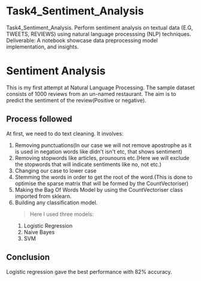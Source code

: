 # Task4_Sentiment_Analysis
Task4_Sentiment_Analysis. Perform sentiment analysis on textual data (E.G, TWEETS, REVIEWS) using natural language processsing (NLP) techniques.           
Deliverable: A notebook showcase data preprocessing model implementation, and insights.

# Sentiment Analysis
This is my first attempt at Natural Language Processing. The sample dataset consists of 1000 reviews from an un-named restaurant. The aim is
to predict the sentiment of the review(Positive or negative).

## Process followed
At first, we need to do text cleaning. It involves:
1. Removing punctuations(In our case we will not remove apostrophe as it is used in negation words like didn't isn't etc, that shows sentiment)
2. Removing stopwords like articles, prounouns etc.(Here we will exclude the stopwords that will indicate sentiments like no, not etc.)
3. Changing our case to lower case
4. Stemming the words in order to get the root of the word.(This is done to optimise the sparse matrix that will be formed by the CountVectoriser)
5. Making the Bag Of Words Model by using the CountVectoriser class imported from sklearn.
6. Building any classification model.
	> Here I used three models:
	1. Logistic Regression
	2. Naive Bayes
	3. SVM


## Conclusion
Logistic regression gave the best performance with 82% accuracy. 

